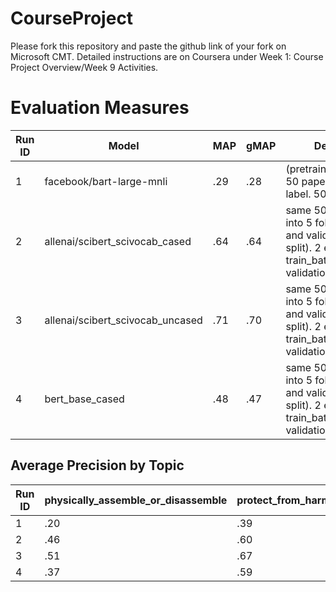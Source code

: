# CourseProject

Please fork this repository and paste the github link of your fork on Microsoft CMT. Detailed instructions are on Coursera under Week 1: Course Project Overview/Week 9 Activities.

# Evaluation Measures

| Run ID | Model                            | MAP   | gMAP  | Description                                                                                                                           |
| ------ | -------------------------------- | ----- | ------| ------------------------------------------------------------------------------------------------------------------------------------- |
| 1      | facebook/bart-large-mnli         | .29   | .28   | (pretrained zero-shot) 50 papers from each label. 500 total.                                                                          |
| 2      | allenai/scibert_scivocab_cased   | .64   | .64   | same 500 papers. split into 5 folds for training and validation (80/20 split). 2 epochs, train_batch_size=8, validation_batch_size=4  |
| 3      | allenai/scibert_scivocab_uncased | .71   | .70   | same 500 papers. split into 5 folds for training and validation (80/20 split). 2 epochs, train_batch_size=8, validation_batch_size=4  |
| 4      | bert_base_cased                  | .48   | .47   | same 500 papers. split into 5 folds for training and validation (80/20 split). 2 epochs, train_batch_size=8, validation_batch_size=4  |

## Average Precision by Topic

| Run ID | physically_assemble_or_disassemble | protect_from_harm | sense_send_or_process_information | chemically_modify_or_change_energy_state | maintain_structural_integrity | attach | move | process_resources | sustain_ecological_community | change_size_or_color |
| ------ | ---------------------------------- | ----------------- | --------------------------------- | ---------------------------------------- | ----------------------------- | ------ | ---- | ----------------- | ---------------------------- | -------------------- |
| 1      | .20                                | .39               | .22                               | .24                                      | .29                           | .46    | .34  | .33               | .29                          | .19                  |
| 2      | .46                                | .60               | .78                               | .54                                      | .65                           | .65    | .71  | .71               | .70                          | .65                  |
| 3      | .51                                | .67               | .84                               | .69                                      | .73                           | .75    | .76  | .70               | .72                          | .69                  |
| 4      | .37                                | .59               | .68                               | .33                                      | .50                           | .32    | .54  | .57               | .50                          | .42                  |
